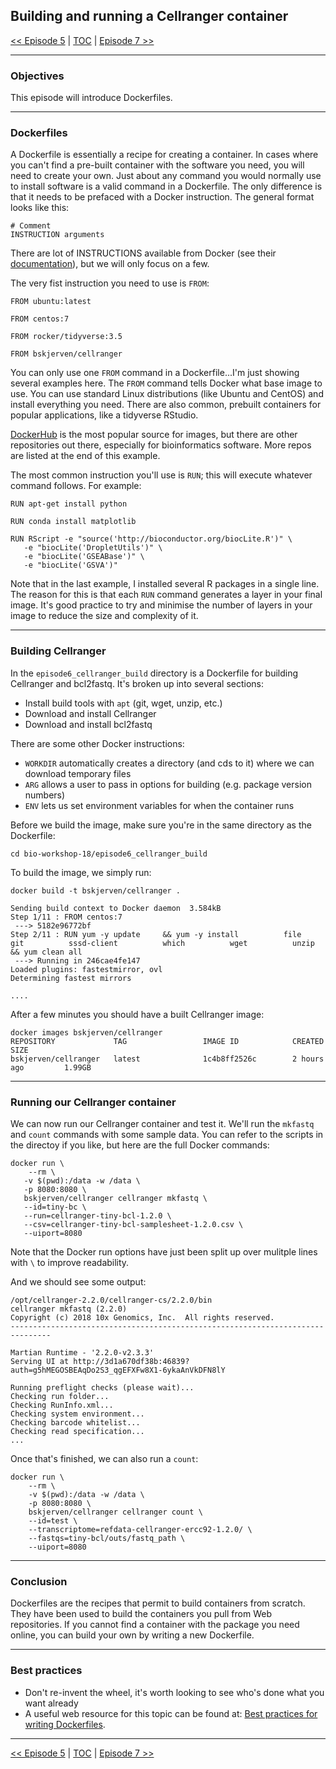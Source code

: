 ## Building and running a Cellranger container

 [\<\< Episode 5](https://github.com/PawseySC/bio-workshop-18/blob/master/5.hpc.md)
 | [TOC](https://github.com/PawseySC/bio-workshop-18/blob/master/README.md) |
 [Episode 7 \>\>](https://github.com/PawseySC/bio-workshop-18/blob/master/7.rstudio.md)
______


### Objectives
This episode will introduce Dockerfiles.


---
### Dockerfiles

A Dockerfile is essentially a recipe for creating a container.  In cases where you can't find a pre-built container with the software you need, you will need to create your own.  Just about any command you would normally use to install software is a valid command in a Dockerfile.  The only difference is that it needs to be prefaced with a Docker instruction.  The general format looks like this:

```
# Comment
INSTRUCTION arguments
```
There are lot of INSTRUCTIONS available from Docker (see their [documentation](https://docs.docker.com/engine/reference/builder/#usage)), but we will only focus on a few.  

The very fist instruction you need to use is `FROM`:

```
FROM ubuntu:latest

FROM centos:7

FROM rocker/tidyverse:3.5

FROM bskjerven/cellranger
```

You can only use one `FROM` command in a Dockerfile...I'm just showing several examples here.  The `FROM` command tells Docker what base image to use.  You can use standard Linux distributions (like Ubuntu and CentOS) and install everything you need.  There are also common, prebuilt containers for popular applications, like a tidyverse RStudio.

[DockerHub](hub.docker.com) is the most popular source for images, but there are other repositories out there, especially for bioinformatics software.  More repos are listed at the end of this example.

The most common instruction you'll use is `RUN`; this will execute whatever command follows.  For example:

```
RUN apt-get install python

RUN conda install matplotlib

RUN RScript -e "source('http://bioconductor.org/biocLite.R')" \
   -e "biocLite('DropletUtils')" \
   -e "biocLite('GSEABase')" \
   -e "biocLite('GSVA')"
```

Note that in the last example, I installed several R packages in a single line.  The reason for this is that each `RUN` command generates a layer in your final image.  It's good practice to try and minimise the number of layers in your image to reduce the size and complexity of it.


---
### Building Cellranger

In the `episode6_cellranger_build` directory is a Dockerfile for building Cellranger and bcl2fastq.  It's broken up into several sections:

* Install build tools with `apt` (git, wget, unzip, etc.)
* Download and install Cellranger
* Download and install bcl2fastq

There are some other Docker instructions:

* `WORKDIR` automatically creates a directory (and cds to it) where we can download temporary files
* `ARG` allows a user to pass in options for building (e.g. package version numbers)
* `ENV` lets us set environment variables for when the container runs

Before we build the image, make sure you're in the same directory as the Dockerfile:

```
cd bio-workshop-18/episode6_cellranger_build
```

To build the image, we simply run:

```
docker build -t bskjerven/cellranger .

Sending build context to Docker daemon  3.584kB
Step 1/11 : FROM centos:7
 ---> 5182e96772bf
Step 2/11 : RUN yum -y update     && yum -y install          file          git          sssd-client          which          wget          unzip     && yum clean all
 ---> Running in 246cae4fe147
Loaded plugins: fastestmirror, ovl
Determining fastest mirrors

....
```

After a few minutes you should have a built Cellranger image:

```
docker images bskjerven/cellranger
REPOSITORY             TAG                 IMAGE ID            CREATED             SIZE
bskjerven/cellranger   latest              1c4b8ff2526c        2 hours ago         1.99GB
```

---
### Running our Cellranger container

We can now run our Cellranger container and test it.  We'll run the `mkfastq` and `count` commands with some sample data.  You can refer to the scripts in the directoy if you like, but here are the full Docker commands:

```
docker run \
	--rm \
   -v $(pwd):/data -w /data \
   -p 8080:8080 \
   bskjerven/cellranger cellranger mkfastq \
   --id=tiny-bc \
   --run=cellranger-tiny-bcl-1.2.0 \
   --csv=cellranger-tiny-bcl-samplesheet-1.2.0.csv \
   --uiport=8080
```
Note that the Docker run options have just been split up over mulitple lines with `\` to improve readability.


And we should see some output:   

```
/opt/cellranger-2.2.0/cellranger-cs/2.2.0/bin
cellranger mkfastq (2.2.0)
Copyright (c) 2018 10x Genomics, Inc.  All rights reserved.
-------------------------------------------------------------------------------

Martian Runtime - '2.2.0-v2.3.3'
Serving UI at http://3d1a670df38b:46839?auth=g5hMEGOSBEAqDo2S3_qgEFXFw8X1-6ykaAnVkDFN8lY

Running preflight checks (please wait)...
Checking run folder...
Checking RunInfo.xml...
Checking system environment...
Checking barcode whitelist...
Checking read specification...
...
```

Once that's finished, we can also run a `count`:

```
docker run \
	--rm \
	-v $(pwd):/data -w /data \
	-p 8080:8080 \
	bskjerven/cellranger cellranger count \
	--id=test \
	--transcriptome=refdata-cellranger-ercc92-1.2.0/ \
	--fastqs=tiny-bcl/outs/fastq_path \
	--uiport=8080
```


---
### Conclusion
Dockerfiles are the recipes that permit to build containers from scratch. They have been used to build the containers you pull from Web repositories. If you cannot find a container with the package you need online, you can build your own by writing a new Dockerfile.

---
### Best practices

- Don't re-invent the wheel, it's worth looking to see who's done what you want already
- A useful web resource for this topic can be found at: 
[Best practices for writing Dockerfiles](https://docs.docker.com/develop/develop-images/dockerfile_best-practices/).


______
 [\<\< Episode 5](https://github.com/PawseySC/bio-workshop-18/blob/master/5.hpc.md)
 | [TOC](https://github.com/PawseySC/bio-workshop-18/blob/master/README.md) |
 [Episode 7 \>\>](https://github.com/PawseySC/bio-workshop-18/blob/master/7.rstudio.md)
